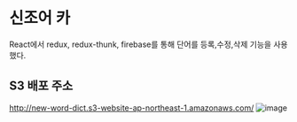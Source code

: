 # 신조어 카

React에서 redux, redux-thunk, firebase를 통해 단어를 등록,수정,삭제 기능을 사용했다.

## S3 배포 주소
http://new-word-dict.s3-website-ap-northeast-1.amazonaws.com/
![image](https://user-images.githubusercontent.com/100745412/161414502-b69e228a-ea8e-47f5-9893-44739c25949f.png)
